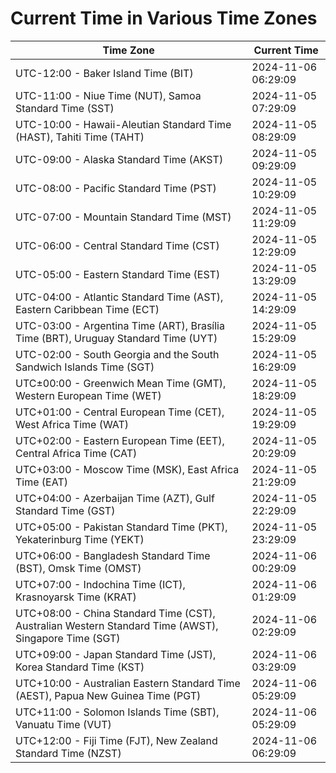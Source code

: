 # Current Time in Various Time Zones

| Time Zone | Current Time |
|-----------|--------------|
| UTC-12:00 - Baker Island Time (BIT) | 2024-11-06 06:29:09 |
| UTC-11:00 - Niue Time (NUT), Samoa Standard Time (SST) | 2024-11-05 07:29:09 |
| UTC-10:00 - Hawaii-Aleutian Standard Time (HAST), Tahiti Time (TAHT) | 2024-11-05 08:29:09 |
| UTC-09:00 - Alaska Standard Time (AKST) | 2024-11-05 09:29:09 |
| UTC-08:00 - Pacific Standard Time (PST) | 2024-11-05 10:29:09 |
| UTC-07:00 - Mountain Standard Time (MST) | 2024-11-05 11:29:09 |
| UTC-06:00 - Central Standard Time (CST) | 2024-11-05 12:29:09 |
| UTC-05:00 - Eastern Standard Time (EST) | 2024-11-05 13:29:09 |
| UTC-04:00 - Atlantic Standard Time (AST), Eastern Caribbean Time (ECT) | 2024-11-05 14:29:09 |
| UTC-03:00 - Argentina Time (ART), Brasília Time (BRT), Uruguay Standard Time (UYT) | 2024-11-05 15:29:09 |
| UTC-02:00 - South Georgia and the South Sandwich Islands Time (SGT) | 2024-11-05 16:29:09 |
| UTC±00:00 - Greenwich Mean Time (GMT), Western European Time (WET) | 2024-11-05 18:29:09 |
| UTC+01:00 - Central European Time (CET), West Africa Time (WAT) | 2024-11-05 19:29:09 |
| UTC+02:00 - Eastern European Time (EET), Central Africa Time (CAT) | 2024-11-05 20:29:09 |
| UTC+03:00 - Moscow Time (MSK), East Africa Time (EAT) | 2024-11-05 21:29:09 |
| UTC+04:00 - Azerbaijan Time (AZT), Gulf Standard Time (GST) | 2024-11-05 22:29:09 |
| UTC+05:00 - Pakistan Standard Time (PKT), Yekaterinburg Time (YEKT) | 2024-11-05 23:29:09 |
| UTC+06:00 - Bangladesh Standard Time (BST), Omsk Time (OMST) | 2024-11-06 00:29:09 |
| UTC+07:00 - Indochina Time (ICT), Krasnoyarsk Time (KRAT) | 2024-11-06 01:29:09 |
| UTC+08:00 - China Standard Time (CST), Australian Western Standard Time (AWST), Singapore Time (SGT) | 2024-11-06 02:29:09 |
| UTC+09:00 - Japan Standard Time (JST), Korea Standard Time (KST) | 2024-11-06 03:29:09 |
| UTC+10:00 - Australian Eastern Standard Time (AEST), Papua New Guinea Time (PGT) | 2024-11-06 05:29:09 |
| UTC+11:00 - Solomon Islands Time (SBT), Vanuatu Time (VUT) | 2024-11-06 05:29:09 |
| UTC+12:00 - Fiji Time (FJT), New Zealand Standard Time (NZST) | 2024-11-06 06:29:09 |
